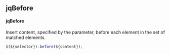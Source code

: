 ## jqBefore
#### jqBefore
Insert content, specified by the parameter, before each element in the set of matched elements.
```javascript
$(${selector}).before(${content});
```